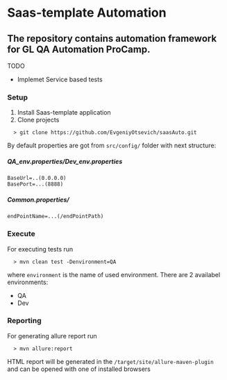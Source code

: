 # Saas-template Automation

## The repository contains automation framework for GL QA Automation ProCamp.

TODO
- Implemet Service based tests

### Setup 
1. Install Saas-template application
2. Clone projects 
```
  > git clone https://github.com/EvgeniyOtsevich/saasAuto.git
```
By default properties are got from `src/config/` folder with next structure:
##### QA_env.properties/Dev_env.properties
```
BaseUrl=..(0.0.0.0)
BasePort=...(8888)
```
##### Common.properties/
```
endPointName=...(/endPointPath)
```
### Execute
For executing tests run
```
  > mvn clean test -Denvironment=QA
```
where `environment` is the name of used environment. There are 2 availabel environments:
- QA
- Dev

### Reporting
For generating allure report run
```
  > mvn allure:report
```
HTML report will be generated in the `/target/site/allure-maven-plugin` and can be opened with one of installed browsers

